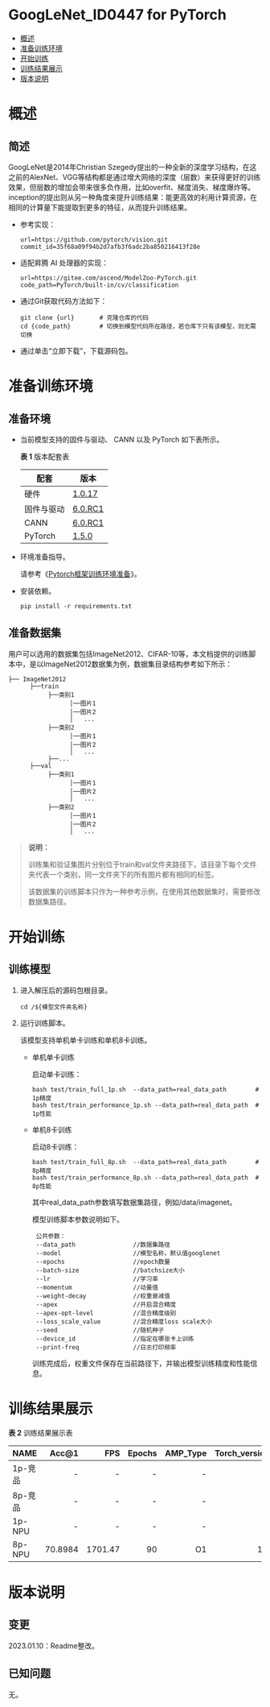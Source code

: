 # GoogLeNet_ID0447 for PyTorch

-   [概述](#1)
-   [准备训练环境](#2)
-   [开始训练](#3)
-   [训练结果展示](#4)
-   [版本说明](#5)

# 概述

## 简述

GoogLeNet是2014年Christian Szegedy提出的一种全新的深度学习结构，在这之前的AlexNet、VGG等结构都是通过增大网络的深度（层数）来获得更好的训练效果，但层数的增加会带来很多负作用，比如overfit、梯度消失、梯度爆炸等。inception的提出则从另一种角度来提升训练结果：能更高效的利用计算资源，在相同的计算量下能提取到更多的特征，从而提升训练结果。



+ 参考实现：

  ```
  url=https://github.com/pytorch/vision.git
  commit_id=35f68a09f94b2d7afb3f6adc2ba850216413f28e
  ```

+ 适配昇腾 AI 处理器的实现：

  ```
  url=https://gitee.com/ascend/ModelZoo-PyTorch.git
  code_path=PyTorch/built-in/cv/classification
  ```

+ 通过Git获取代码方法如下：

  ```
  git clone {url}       # 克隆仓库的代码
  cd {code_path}        # 切换到模型代码所在路径，若仓库下只有该模型，则无需切换
  ```

+ 通过单击“立即下载”，下载源码包。

# 准备训练环境

## 准备环境

- 当前模型支持的固件与驱动、 CANN 以及 PyTorch 如下表所示。

  **表 1**  版本配套表

  | 配套       | 版本                                                                           |
  |------------------------------------------------------------------------------| ------------------------------------------------------------ |
  | 硬件 | [1.0.17](https://www.hiascend.com/hardware/firmware-drivers?tag=commercial) |
  | 固件与驱动 | [6.0.RC1](https://www.hiascend.com/hardware/firmware-drivers?tag=commercial) |
  | CANN       | [6.0.RC1](https://www.hiascend.com/software/cann/commercial?version=6.0.RC1) |
  | PyTorch    | [1.5.0](https://gitee.com/ascend/pytorch/tree/v1.5.0/)                         

- 环境准备指导。

  请参考《[Pytorch框架训练环境准备](https://www.hiascend.com/document/detail/zh/ModelZoo/pytorchframework/ptes)》。

- 安装依赖。

  ```
  pip install -r requirements.txt
  ```



## 准备数据集

用户可以选用的数据集包括ImageNet2012、CIFAR-10等，本文档提供的训练脚本中，是以ImageNet2012数据集为例，数据集目录结构参考如下所示：

```
├── ImageNet2012
      ├──train
           ├──类别1
                 │──图片1
                 │──图片2
                 │   ...       
           ├──类别2
                 │──图片1
                 │──图片2
                 │   ...   
           ├──...                     
      ├──val  
           ├──类别1
                 │──图片1
                 │──图片2
                 │   ...       
           ├──类别2
                 │──图片1
                 │──图片2
                 │   ...              
```

> **说明：** 
>
> 训练集和验证集图片分别位于train和val文件夹路径下，该目录下每个文件夹代表一个类别，同一文件夹下的所有图片都有相同的标签。
>
> 该数据集的训练脚本只作为一种参考示例，在使用其他数据集时，需要修改数据集路径。

# 开始训练

## 训练模型

1. 进入解压后的源码包根目录。

   ```
   cd /${模型文件夹名称} 
   ```

2. 运行训练脚本。

   该模型支持单机单卡训练和单机8卡训练。

   + 单机单卡训练

     启动单卡训练：

     ```
     bash test/train_full_1p.sh  --data_path=real_data_path        # 1p精度
     bash test/train_performance_1p.sh --data_path=real_data_path  # 1p性能
     ```

   + 单机8卡训练

     启动8卡训练：

     ```
     bash test/train_full_8p.sh  --data_path=real_data_path        # 8p精度
     bash test/train_performance_8p.sh --data_path=real_data_path  # 8p性能 
     ```

     其中real_data_path参数填写数据集路径，例如/data/imagenet。

     模型训练脚本参数说明如下。

          公共参数：
          --data_path                //数据集路径
          --model                    //模型名称，默认值googlenet
          --epochs                   //epoch数量
          --batch-size               //batchsize大小
          --lr                       //学习率
          --momentum                 //动量值
          --weight-decay             //权重衰减值
          --apex                     //开启混合精度
          --apex-opt-level           //混合精度级别
          --loss_scale_value         //混合精度loss scale大小
          --seed                     //随机种子
          --device_id                //指定在哪张卡上训练
          --print-freq               //日志打印频率

     训练完成后，权重文件保存在当前路径下，并输出模型训练精度和性能信息。

# 训练结果展示

**表 2**  训练结果展示表

| NAME  | Acc@1 | FPS | Epochs | AMP_Type | Torch_version |
| ------ |------:|----:|-------:|---------:|--------------:|
| 1p-竞品 |     - |   - |      - |        - |             - |
| 8p-竞品 |     - |   - |      - |        - |             - |
| 1p-NPU |     - |   - |      - |        - |             - |
| 8p-NPU |     70.8984  |   1701.47  |     90 |       O1 |           1.5 |



# 版本说明

## 变更

2023.01.10：Readme整改。

## 已知问题

无。
